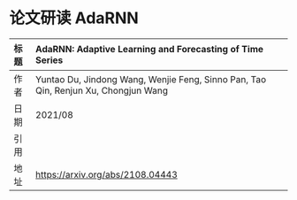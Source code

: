 # 论文研读 AdaRNN


<!--more-->

|标题|AdaRNN: Adaptive Learning and Forecasting of Time Series|
|:----|:----|
|作者|Yuntao Du, Jindong Wang, Wenjie Feng, Sinno Pan, Tao Qin, Renjun Xu, Chongjun Wang|
|日期|2021/08|
|引用||
|地址|https://arxiv.org/abs/2108.04443|

